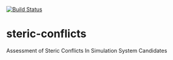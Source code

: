 [![Build Status](https://travis-ci.org/tylerjereddy/steric-conflicts.svg?branch=master)](https://travis-ci.org/tylerjereddy/steric-conflicts)
# steric-conflicts
Assessment of Steric Conflicts In Simulation System Candidates
